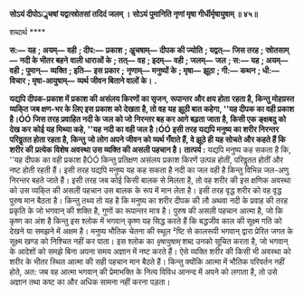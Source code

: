 **सोऽयं दीपोऽॢचषां यद्वत्स्रोतसां तदिदं जलम् ।** **सोऽयं पुमानिति नृणां मृषा गीर्धीर्मृषायुषाम् ॥ ४५॥** 

शब्दार्थ **** 

**स:—** **यह** **; अयम्—** **वही** **; दीप:—** **प्रकाश** **; अॢचषाम्—** **दीपक की ज्योति** **; यद्वत्—** **जिस तरह** **; स्रोतसाम्—** **नदी के भीतर बहने** **वाली धाराओं के** **; तत्—** **वह** **; इदम्—** **वही** **; जलम्—** **जल** **; स:—** **यह** **; अयम्—** **वही** **; पुमान्—** **व्यक्ति** **; इति—** **इस प्रकार** **;** **नृणाम्—** **मनुष्यों के** **; मृषा—** **झूठा** **; गी:—** **कथन** **; धी:—** **विचार** **; मृषा-आयुषाम्—** **व्यर्थ जीवन बिताने वालों के।** **.** 

**यद्यपि दीपक-प्रकाश में प्रकाश की असंलय किरणों का सृजन, रूपान्तर और क्षय होता** **रहता है, किन्तु मोहग्रस्त व्यकि्त जब क्षण-भर के लिए इस प्रकाश को देखता है, तो वह यह** **झूठी बात कहेगा, ''यह दीपक का वही प्रकाश है।ÓÓ जिस तरह प्रवाहित नदी के जल को जो** **निरन्तर बह कर आगे बढ़ता जाता है, किसी एक ङ्क्षबदु को देख कर कोई यह मिथ्या कहे, ''यह** **नदी का वही जल है।ÓÓ इसी तरह यद्यपि मनुष्य का शरीर निरन्तर परिवॢतत होता रहता है, किन्तु** **जो लोग अपने जीवन को व्यर्थ गँवाते हैं, वे झूठे ही यह सोचते और कहते हैं कि शरीर की** **प्रत्येक विशेष अवस्था उस व्यक्ति की असली पहचान है।** **तात्पर्य :** यद्यपि मनुष्य कह सकता है कि, ''यह दीपक का वही प्रकाश हैÓÓ किन्तु प्रतिक्षण असंलय प्रकाश किरणें उत्पन्न होतीं, परिवॢतत होतीं और नष्ट होती रहती हैं। इसी तरह यद्यपि मनुष्य यह कह सकता है नदी का जल वही है किन्तु विभिन्न जल-अणु निरन्तर बहते जाते हैं। इसी तरह जब कोई किसी बालक से मिलता है, तो वह शरीर की इस क्षणिक अवस्था को उस व्यकि्त की असली पहचान उस बालक के रूप में मान लेता है। इसी तरह वृद्ध शरीर को वह वृद्ध पुरुष मान बैठता है। किन्तु तथ्य तो यह है कि मनुष्य का शरीर दीपक की लौ अथवा नदी के प्रवाह की तरह प्रकृति के जो भगवान् की शक्ति है, गुणों का रूपान्तर मात्र है। पुरुष की असली पहचान आत्मा है, जो कि कृष्ण का अंश है किन्तु इस श्लोक में भगवान् कृष्ण यह सिद्ध करते हैं कि बद्धजीव काल की सूक्ष्म गति को देखने या समझने में अक्षम है। मनुष्य भौतिक चेतना की स्थूल ²ष्टि से कालरूपी भगवान् द्वारा प्रेरित जगत के सूक्ष्म खण्ड को निश्चित नहीं कर पाता। इस श्लोक का *मृषायुषाम्* शब्द उनको सूचित करता है, जो भगवान् के आदेशों को समझे बिना अपना समय अज्ञान में नष्ट करते हैं। ऐसे व्यक्ति शरीर की किसी भी अवस्था को शरीर के भीतर स्थित आत्मा की सही पहचान मान बैठते हैं। किन्तु क्योंकि आत्मा में भौतिक परिवर्तन नहीं होते, अत: जब वह आत्मा भगवान् की प्रेमाभक्ति के नित्य विविध आनन्द में अपने को लगाता है, तो उसे अज्ञान तथा कष्ट का और अधिक सामना नहीं करना पड़ता।  